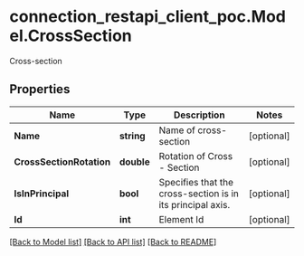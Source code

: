 # connection_restapi_client_poc.Model.CrossSection
Cross-section

## Properties

Name | Type | Description | Notes
------------ | ------------- | ------------- | -------------
**Name** | **string** | Name of cross-section | [optional] 
**CrossSectionRotation** | **double** | Rotation of Cross - Section | [optional] 
**IsInPrincipal** | **bool** | Specifies that the cross-section is in its principal axis. | [optional] 
**Id** | **int** | Element Id | [optional] 

[[Back to Model list]](../README.md#documentation-for-models) [[Back to API list]](../README.md#documentation-for-api-endpoints) [[Back to README]](../README.md)

